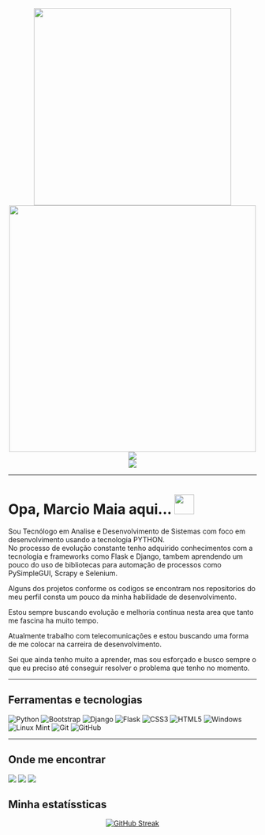 <div align='center'>
  <div>
    <img src="https://media.giphy.com/media/cyBjN2W4SQGFT4SscZ/giphy.gif" width=400px>
  </div>
  
  <div> 
   <img  src="https://media.giphy.com/media/R03zWv5p1oNSQd91EP/giphy.gif" width='500'>
  </div>
  <img src="https://komarev.com/ghpvc/?username=marciojesusmaia&label=VISUALIZAÇÕES&style=plastic&color=blue"/>
  <div>
    <a href="[https://www.youtube.com/seu-canal-youtube-aqui](https://www.youtube.com/channel/UCloDH3-Hea1XVaCjuYOFDag)" target="_blank"><img src="https://img.shields.io/badge/YouTube-FF0000?style=for-the-badge&logo=youtube&logoColor=white" target="_blank"></a>
    
  </div>
</div>

---

# Opa, Marcio Maia aqui... <img src="https://media.giphy.com/media/v1.Y2lkPTc5MGI3NjExc2tjN3VpamtpN2ZycW82OXlna2t2d3ViNGg5MTVibmZmY3J1cmhweSZlcD12MV9pbnRlcm5hbF9naWZfYnlfaWQmY3Q9cw/hvRJCLFzcasrR4ia7z/giphy.gif" width=40px>

<div align="justfy">
Sou Tecnólogo em Analise e Desenvolvimento de Sistemas com foco em desenvolvimento
usando a tecnologia PYTHON. <br>
No processo de evolução constante tenho adquirido conhecimentos com a tecnologia e frameworks como Flask e Django, tambem aprendendo um pouco do uso de bibliotecas para automação de processos como PySimpleGUI, Scrapy e Selenium.

Alguns dos projetos conforme os codigos se encontram nos repositorios do meu perfil consta um pouco da minha habilidade de desenvolvimento.

Estou sempre buscando evolução e melhoria continua nesta area que tanto me fascina ha muito tempo.

Atualmente trabalho com telecomunicações e estou buscando uma forma de me colocar na carreira de desenvolvimento.

Sei que ainda tenho muito a aprender, mas sou esforçado e busco sempre o que eu preciso até conseguir resolver o problema que tenho no momento.
</div>

<hr>

## Ferramentas e tecnologias

![Python](https://img.shields.io/badge/python-3670A0?style=for-the-badge&logo=python&logoColor=ffdd54)
![Bootstrap](https://img.shields.io/badge/bootstrap-%238511FA.svg?style=for-the-badge&logo=bootstrap&logoColor=white)
![Django](https://img.shields.io/badge/django-%23092E20.svg?style=for-the-badge&logo=django&logoColor=white)
![Flask](https://img.shields.io/badge/flask-%23000.svg?style=for-the-badge&logo=flask&logoColor=white)
![CSS3](https://img.shields.io/badge/css3-%231572B6.svg?style=for-the-badge&logo=css3&logoColor=white)
![HTML5](https://img.shields.io/badge/html5-%23E34F26.svg?style=for-the-badge&logo=html5&logoColor=white)
![Windows](https://img.shields.io/badge/Windows-0078D6?style=for-the-badge&logo=windows&logoColor=white)
![Linux Mint](https://img.shields.io/badge/Linux%20Mint-87CF3E?style=for-the-badge&logo=Linux%20Mint&logoColor=white)
![Git](https://img.shields.io/badge/git-%23F05033.svg?style=for-the-badge&logo=git&logoColor=white)
![GitHub](https://img.shields.io/badge/github-%23121011.svg?style=for-the-badge&logo=github&logoColor=white)
<hr>

## Onde me encontrar

<div>
  
<a href="[https://instagram.com/seu-usuário-instagram-aqui](https://www.instagram.com/mark_marcio/)" target="_blank"><img src="https://img.shields.io/badge/-Instagram-%23E4405F?style=for-the-badge&logo=instagram&logoColor=white" target="_blank"></a>
<a href = "mailto:marciojesusmaia@hotmail.com" target="_blan"><img src="https://img.shields.io/badge/Microsoft_Outlook-0078D4?style=for-the-badge&logo=microsoft-outlook" target="_blank"></a>
<a href="[https://www.linkedin.com/in/seu-usuário-linkedln-aqui](https://www.linkedin.com/in/marciojesusmaia/)" target="_blank"><img src="https://img.shields.io/badge/-LinkedIn-%230077B5?style=for-the-badge&logo=linkedin&logoColor=white" target="_blank"></a>
</div>

## Minha estatíssticas

<div align='center'>
  
[![GitHub Streak](https://streak-stats.demolab.com?user=marciojesusmaia&theme=android-dark&border_radius=90&locale=pt_BR&date_format=j%2Fn%5B%2FY%5D&mode=weekly)](https://git.io/streak-stats)

</div>

